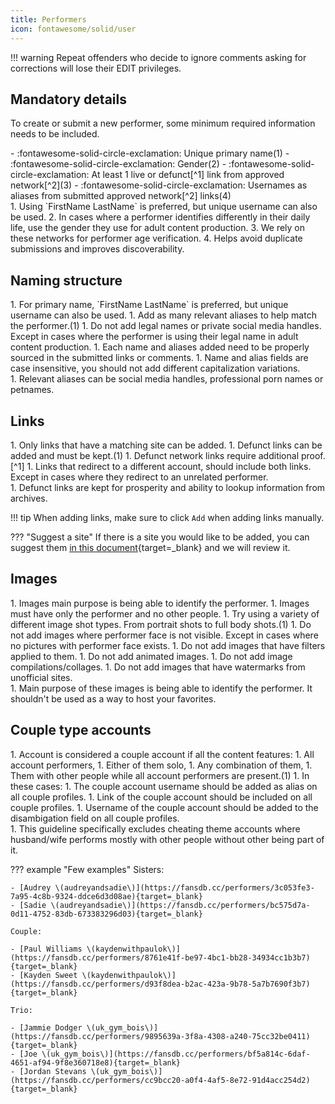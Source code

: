 ```yaml
---
title: Performers
icon: fontawesome/solid/user
---
```


!!! warning
    Repeat offenders who decide to ignore comments asking for corrections will lose their EDIT privileges.

## Mandatory details

To create or submit a new performer, some minimum required information needs to be included. 

<div class="annotate" markdown>
- :fontawesome-solid-circle-exclamation: Unique primary name(1)
- :fontawesome-solid-circle-exclamation: Gender(2)
- :fontawesome-solid-circle-exclamation: At least 1 live or defunct[^1] link from approved network[^2](3)
- :fontawesome-solid-circle-exclamation: Usernames as aliases from submitted approved network[^2] links(4)
</div>
1.  Using `FirstName LastName` is preferred, but unique username can also be used.
2.  In cases where a performer identifies differently in their daily life, use the gender they use for adult content production.
3.  We rely on these networks for performer age verification. 
4.  Helps avoid duplicate submissions and improves discoverability. 

## Naming structure

<div class="annotate" markdown>
1. For primary name, `FirstName LastName` is preferred, but unique username can also be used.
1. Add as many relevant aliases to help match the performer.(1)
1. Do not add legal names or private social media handles. Except in cases where the performer is using their legal name in adult content production.
1. Each name and aliases added need to be properly sourced in the submitted links or comments.
1. Name and alias fields are case insensitive, you should not add different capitalization variations.
</div>
1.  Relevant aliases can be social media handles, professional porn names or petnames. 

## Links

<div class="annotate" markdown>
1. Only links that have a matching site can be added.
1. Defunct links can be added and must be kept.(1)
1. Defunct network links require additional proof.[^1] 
1. Links that redirect to a different account, should include both links. Except in cases where they redirect to an unrelated performer.
</div>
1.  Defunct links are kept for prosperity and ability to lookup information from archives.

!!! tip
    When adding links, make sure to click `Add` when adding links manually. 

??? "Suggest a site"
    If there is a site you would like to be added, you can suggest them [in this document](https://cryptpad.fr/sheet/#/2/sheet/edit/6DWaSIONfZN4Ty0S2+nEpT6q/){target=_blank} and we will review it.
         
## Images

<div class="annotate" markdown>
1. Images main purpose is being able to identify the performer.
1. Images must have only the performer and no other people.
1. Try using a variety of different image shot types. From portrait shots to full body shots.(1) 
1. Do not add images where performer face is not visible. Except in cases where no pictures with performer face exists. 
1. Do not add images that have filters applied to them.
1. Do not add animated images.
1. Do not add image compilations/collages.
1. Do not add images that have watermarks from unofficial sites.
</div>
1.  Main purpose of these images is being able to identify the performer. It shouldn't be used as a way to host your favorites.

## Couple type accounts

<div class="annotate" markdown>
1. Account is considered a couple account if all the content features:
    1. All account performers,
    1. Either of them solo,
    1. Any combination of them,
    1. Them with other people while all account performers are present.(1)
1. In these cases:
    1. The couple account username should be added as alias on all couple profiles.
    1. Link of the couple account should be included on all couple profiles.
    1. Username of the couple account should be added to the disambigation field on all couple profiles.
</div>
1.  This guideline specifically excludes cheating theme accounts where husband/wife performs mostly with other people without other being part of it.

??? example "Few examples"
    Sisters:
    
    - [Audrey \(audreyandsadie\)](https://fansdb.cc/performers/3c053fe3-7a95-4c8b-9324-ddce6d3d08ae){target=_blank}
    - [Sadie \(audreyandsadie\)](https://fansdb.cc/performers/bc575d7a-0d11-4752-83db-673383296d03){target=_blank}

    Couple:
    
    - [Paul Williams \(kaydenwithpaulok\)](https://fansdb.cc/performers/8761e41f-be97-4bc1-bb28-34934cc1b3b7){target=_blank}
    - [Kayden Sweet \(kaydenwithpaulok\)](https://fansdb.cc/performers/d93f8dea-b2ac-423a-9b78-5a7b7690f3b7){target=_blank}

    Trio: 
    
    - [Jammie Dodger \(uk_gym_bois\)](https://fansdb.cc/performers/9895639a-3f8a-4308-a240-75cc32be0411){target=_blank}
    - [Joe \(uk_gym_bois\)](https://fansdb.cc/performers/bf5a814c-6daf-4651-af94-9f8e360718e8){target=_blank}
    - [Jordan Stevans \(uk_gym_bois\)](https://fansdb.cc/performers/cc9bcc20-a0f4-4af5-8e72-91d4acc254d2){target=_blank}

[^1]: Defunct links can be added, but they require additional proof. Such proof can be a screenshot of watermarked content, social media link to a post or profile where the performer themselves promoting their account or a working archived copies of their account page (e.g. archive.org).
[^2]: See [Networks](/networks) for a list of approved networks. 
